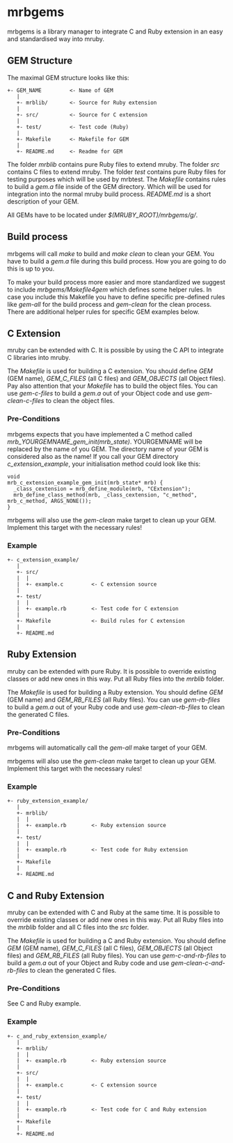 # mrbgems

mrbgems is a library manager to integrate C and Ruby extension in an easy and
standardised way into mruby.

## GEM Structure

The maximal GEM structure looks like this:

```
+- GEM_NAME         <- Name of GEM
   |
   +- mrblib/       <- Source for Ruby extension
   |
   +- src/          <- Source for C extension
   |
   +- test/         <- Test code (Ruby)
   |
   +- Makefile      <- Makefile for GEM
   |
   +- README.md     <- Readme for GEM
```

The folder *mrblib* contains pure Ruby files to extend mruby. The folder *src*
contains C files to extend mruby. The folder *test* contains pure Ruby files
for testing purposes which will be used by mrbtest. The *Makefile* contains
rules to build a *gem.a* file inside of the GEM directory. Which will be used
for integration into the normal mruby build process. *README.md* is a short 
description of your GEM.

All GEMs have to be located under *$(MRUBY_ROOT)/mrbgems/g/*.

## Build process

mrbgems will call *make* to build and *make clean* to clean your GEM. You
have to build a *gem.a* file during this build process. How you are going
to do this is up to you.

To make your build process more easier and more standardized we suggest
to include *mrbgems/Makefile4gem* which defines some helper rules. In
case you include this Makefile you have to define specific pre-defined
rules like *gem-all* for the build process and *gem-clean* for the clean
process. There are additional helper rules for specific GEM examples 
below.

## C Extension

mruby can be extended with C. It is possible by using the C API to
integrate C libraries into mruby.

The *Makefile* is used for building a C extension. You should
define *GEM* (GEM name), *GEM_C_FILES* (all C files) and
*GEM_OBJECTS* (all Object files). Pay also attention that your
*Makefile* has to build the object files. You can use
*gem-c-files* to build a *gem.a* out of your Object code and use
*gem-clean-c-files* to clean the object files.

### Pre-Conditions

mrbgems expects that you have implemented a C method called
*mrb_YOURGEMNAME_gem_init(mrb_state)*. YOURGEMNAME will be replaced
by the name of you GEM. The directory name of your GEM is considered also
as the name! If you call your GEM directory *c_extension_example*, your
initialisation method could look like this:

```
void
mrb_c_extension_example_gem_init(mrb_state* mrb) {
  _class_cextension = mrb_define_module(mrb, "CExtension");
  mrb_define_class_method(mrb, _class_cextension, "c_method", mrb_c_method, ARGS_NONE());
}
```

mrbgems will also use the *gem-clean* make target to clean up your GEM. Implement
this target with the necessary rules!

### Example

```
+- c_extension_example/
   |
   +- src/
   |  |
   |  +- example.c         <- C extension source
   |
   +- test/
   |  |
   |  +- example.rb        <- Test code for C extension
   |
   +- Makefile             <- Build rules for C extension
   |
   +- README.md
```

## Ruby Extension

mruby can be extended with pure Ruby. It is possible to override existing
classes or add new ones in this way. Put all Ruby files into the *mrblib*
folder.

The *Makefile* is used for building a Ruby extension. You should  define
*GEM* (GEM name) and *GEM_RB_FILES* (all Ruby files). You can use
*gem-rb-files* to build a *gem.a* out of your Ruby code and use
*gem-clean-rb-files* to clean the generated C files.

### Pre-Conditions

mrbgems will automatically call the *gem-all* make target of your GEM.

mrbgems will also use the *gem-clean* make target to clean up your GEM. Implement
this target with the necessary rules!

### Example

```
+- ruby_extension_example/
   |
   +- mrblib/
   |  |
   |  +- example.rb        <- Ruby extension source
   |
   +- test/
   |  |
   |  +- example.rb        <- Test code for Ruby extension
   |
   +- Makefile
   |
   +- README.md
```

## C and Ruby Extension

mruby can be extended with C and Ruby at the same time. It is possible to
override existing classes or add new ones in this way. Put all Ruby files
into the *mrblib* folder and all C files into the *src* folder.

The *Makefile* is used for building a C and Ruby extension. You should
define *GEM* (GEM name), *GEM_C_FILES* (all C files), *GEM_OBJECTS*
(all Object files) and *GEM_RB_FILES* (all Ruby files). You can use
*gem-c-and-rb-files* to build a *gem.a* out of your Object and Ruby code
and use *gem-clean-c-and-rb-files* to clean the generated C files.

### Pre-Conditions

See C and Ruby example.

### Example

```
+- c_and_ruby_extension_example/
   |
   +- mrblib/
   |  |
   |  +- example.rb        <- Ruby extension source
   |
   +- src/
   |  |
   |  +- example.c         <- C extension source
   |
   +- test/
   |  |
   |  +- example.rb        <- Test code for C and Ruby extension
   |
   +- Makefile
   |
   +- README.md
